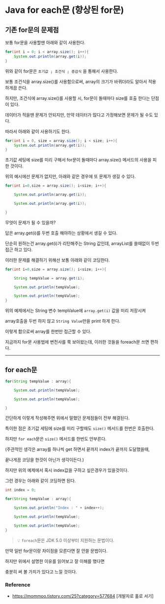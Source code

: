 # Java for each문 (향상된 for문)

## 기존 for문의 문제점

보통 for문을 사용할땐 아래와 같이 사용한다.

```java
for(int i = 0; i < array.size(); i++){
	System.out.println(array.get(i));
}
```

위와 같이 for문은 `초기값 ; 조건식 ; 증감식` 을 통해서 사용한다.

보통 조건식을 array.size()를 사용함으로써, array의 크기가 바뀌더라도 알아서 적용하게끔 쓴다.

하지만, 조건식에 array.size()를 사용할 시, for문이 돌때마다 size를 호출 한다는 단점이 있다.

데이터가 적을땐 문제가 안되지만, 만약 데이터가 많다고 가정해보면 문제가 될 수도 있다.

따라서 아래와 같이 사용하기도 한다.

```java
for(int i = 0, size = array.size(); i < size; i++){
	System.out.println(array.get(i));
}
```

초기값 세팅에 size를 미리 구해서 for문이 돌때마다 array.size() 메서드의 사용을 피한 것이다.

위의 예시에선 문제가 없지만, 아래와 같은 경우에 또 문제가 생길 수 있다.

```java
for(int i=0,size = array.size(); i<size; i++){

	System.out.println(array.get(i));

	System.out.println(array.get(i));

}
```

무엇이 문제가 될 수 있을까?

답은 array.get(i)를 두번 호출 해야하는 상황에서 생길 수 있다.

단순히 원하는건 array.get(i)가 리턴해주는 String 값인데, arrayList를 쓸때없이 두번 접근 하고 있다.

이러한 문제를 해결하기 위해선 보통 아래와 같이 코딩한다.

```java
for(int i=0,size = array.size(); i<size; i++){

	String tempValue = array.get(i);

	System.out.println(tempValue);

	System.out.println(tempValue);
}
```

위의 예제에서는 String 변수 tempValue에 `array.get(i)` 값을 미리 저장시켜

array호출을 두번 하지 않고 `String Value`만을 print 하게 한다.

이렇게 함으로써 array를 한번만 접근할 수 있다.

지금까지 for문 사용법에 변천사를 쭉 보아왔는데, 이러한 것들을 foreach문 쓰면 편하다.

---

## for each문

```java
for(String tempValue : array){

	System.out.println(tempValue);

	System.out.println(tempValue);

} 
```

간단하게 이렇게 작성해주면 위에서 말했던 문제점들이 전부 해결된다.

특이한 점은 초기값 세팅에 size를 미리 구할때도 `size()` 메서드를 한번은 호출한다.

하지만 `for each`문은 `size()` 메서드를 한번도 안부른다.

(주관적인 생각은 array를 하나씩 get 하면서 끝까지 index가 끝까지 도달했을때,

끝나게끔 코딩을 한것이 아닌가 생각이든다.)

하지만 위의 예제에서 혹시 index값을 구하고 싶은경우가 있을것이다.

그런 경우는 아래와 같이 코딩하면 된다.

```java
int index = 0;

for(String tempValue : array){

	System.out.println("Index : " + index++);

	System.out.println(tempValue);

	System.out.println(tempValue);
}
```

> 💡 `foreach`문은 JDK 5.0 이상부터 지원하는 문법이다.

만약 일반 for문이랑 차이점을 모른다면 잘 안쓸 문법이다.

하지만 위에서 설명한 이유를 읽어보고 잘 이해를 했다면

충분히 써 볼 가치가 있다고 느낄 것이다.

### Reference

- https://mommoo.tistory.com/25?category=577684 [개발자로 홀로 서기]